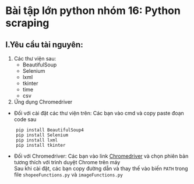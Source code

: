# Bài tập lớn python nhóm 16: Python scraping
## 
## I.Yêu cầu tài nguyên:
1. Các thư viện sau:
    - BeautifulSoup
    - Selenium
    - lxml
    - tkinter
    - time
    - csv
2. Ứng dụng Chromedriver
- Đối với cài đặt các thư viện trên: Các bạn vào cmd và copy paste đoạn code sau
```
    pip install BeautifulSoup4
    pip install Selenium
    pip install lxml
    pip install tkinter
```
- Đối với Chromedriver: Các bạn vào link [Chromedriver](https://chromedriver.chromium.org/downloads) và chọn phiên bản tương thích với trình duyệt Chrome trên máy<br>Sau khi cài đặt, các bạn copy đường dẫn và thay thế vào biến `PATH` trong file `shopeeFunctions.py` và `imageFunctions.py`
